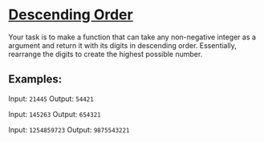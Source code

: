 # [Descending Order](https://www.codewars.com/kata/descending-order "https://www.codewars.com/kata/5467e4d82edf8bbf40000155")

Your task is to make a function that can take any non-negative integer as a argument and return it with its digits in descending order. Essentially, rearrange the digits to create the highest possible number.

## Examples:

Input: `21445`
Output: `54421`

Input: `145263`
Output: `654321`

Input: `1254859723`
Output: `9875543221`